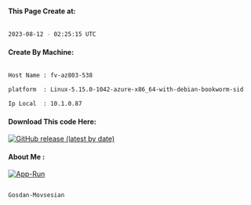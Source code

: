 
   
#### This Page Create at:

```bash

2023-08-12 - 02:25:15 UTC

```

#### Create By Machine:

```bash

Host Name : fv-az803-538

platform  : Linux-5.15.0-1042-azure-x86_64-with-debian-bookworm-sid

Ip Local  : 10.1.0.87

```
#### Download This code Here:

[![GitHub release (latest by date)](https://img.shields.io/github/v/release/Gosdan-Movsesian/Gosdan?style=for-the-badge&label=Download)](https://github.com/Gosdan-Movsesian/Gosdan/releases) 

</p> 

#### About Me :

[![App-Run](https://github.com/Gosdan-Movsesian/Gosdan/actions/workflows/App-Run.yml/badge.svg)](https://github.com/Gosdan-Movsesian/Gosdan/actions/workflows/App-Run.yml)

```bash

Gosdan-Movsesian

```

